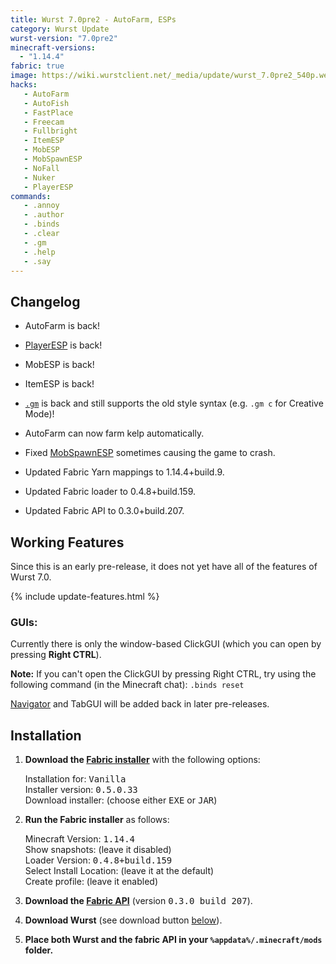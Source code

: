 ```yaml
---
title: Wurst 7.0pre2 - AutoFarm, ESPs
category: Wurst Update
wurst-version: "7.0pre2"
minecraft-versions:
  - "1.14.4"
fabric: true
image: https://wiki.wurstclient.net/_media/update/wurst_7.0pre2_540p.webp
hacks:
   - AutoFarm
   - AutoFish
   - FastPlace
   - Freecam
   - Fullbright
   - ItemESP
   - MobESP
   - MobSpawnESP
   - NoFall
   - Nuker
   - PlayerESP
commands:
   - .annoy
   - .author
   - .binds
   - .clear
   - .gm
   - .help
   - .say
---
```

## Changelog

- AutoFarm is back!

- [PlayerESP](https://wiki.wurstclient.net/playeresp) is back!

- MobESP is back!

- ItemESP is back!

- <a href="https://wiki.wurstclient.net/cmd/gm"><code>.gm</code></a> is back and still supports the old style syntax (e.g. `.gm c` for Creative Mode)!

- AutoFarm can now farm kelp automatically.

- Fixed [MobSpawnESP](https://wiki.wurstclient.net/mobspawnesp) sometimes causing the game to crash.

- Updated Fabric Yarn mappings to 1.14.4+build.9.

- Updated Fabric loader to 0.4.8+build.159.

- Updated Fabric API to 0.3.0+build.207.

## Working Features

Since this is an early pre-release, it does not yet have all of the features of Wurst 7.0.

{% include update-features.html %}

### GUIs:

Currently there is only the window-based ClickGUI (which you can open by pressing **Right CTRL**).

**Note:** If you can't open the ClickGUI by pressing Right CTRL, try using the following command (in the Minecraft chat): <code>.binds&nbsp;reset</code>

[Navigator](https://wiki.wurstclient.net/navigator) and TabGUI will be added back in later pre-releases.

## Installation

1. **Download the <a href="https://fabricmc.net/use/installer/" target="_blank" rel="nofollow">Fabric installer</a>** with the following options:

   Installation for: <kbd>Vanilla</kbd>  
   Installer version: <kbd>0.5.0.33</kbd>  
   Download installer: (choose either <kbd>EXE</kbd> or <kbd>JAR</kbd>)

   <!--<a href="https://fabricmc.net/use/installer/" target="_blank" rel="nofollow">![Fabric installer download instructions](https://user-images.githubusercontent.com/10100202/62377125-7b24f780-b542-11e9-815b-df6340ede28c.png)</a>-->

1. **Run the Fabric installer** as follows:

   Minecraft Version: <kbd>1.14.4</kbd>  
   Show snapshots: (leave it disabled)  
   Loader Version: <kbd>0.4.8+build.159</kbd>  
   Select Install Location: (leave it at the default)  
   Create profile: (leave it enabled)

   <!--![Fabric installer usage instructions](https://user-images.githubusercontent.com/10100202/62378409-0dc69600-b545-11e9-8431-af64d13bc308.png)-->

1. **Download the <a href="https://www.curseforge.com/minecraft/mc-mods/fabric-api/files/2750140" target="_blank" rel="nofollow">Fabric API</a>** (version <kbd>0.3.0 build 207</kbd>).

   <!--<a href="https://www.curseforge.com/minecraft/mc-mods/fabric-api/files/2750140" target="_blank" rel="nofollow">![Fabric API download instructions](https://user-images.githubusercontent.com/10100202/62377285-c50ddd80-b542-11e9-9efb-fce631794320.png)</a>-->

1. **Download Wurst** (see download button [below](#downloads)).

1. **Place both Wurst and the fabric API in your `%appdata%/.minecraft/mods` folder.**

<!--![.minecraft/mods folder](https://user-images.githubusercontent.com/10100202/62378000-1ec2d780-b544-11e9-97e2-cf9827900993.png)-->
